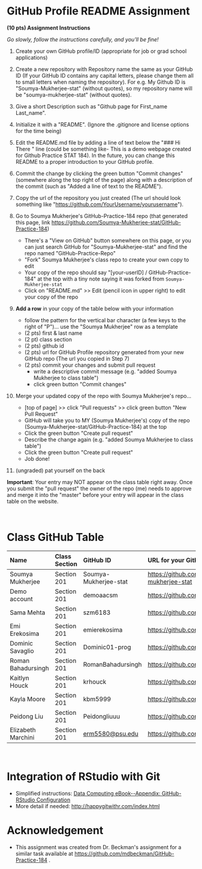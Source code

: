 
# GitHub Profile README Assignment

**(10 pts) Assignment Instructions**

*Go slowly, follow the instructions carefully, and you'll be fine!*

1. Create your own GitHub profile/ID (appropriate for job or grad school applications)  
2. Create a new repository with Repository name the same as your GitHub ID (If your GitHub ID contains any capital letters, please change them all to small letters when naming the repository). For e.g. My Github ID is "Soumya-Mukherjee-stat" (without quotes), so my repository name will be "soumya-mukherjee-stat" (without quotes).
3. Give a short Description such as "Github page for First_name Last_name".
4. Initialize it with a "README". (Ignore the .gitignore and license options for the time being)
5. Edit the README.md file by adding a line of text below the "### Hi There " line (could be something like- This is a demo webpage created for Github Practice STAT 184). In the future, you can change this README to a proper introduction to your GitHub profile.
6. Commit the change by clicking the green button "Commit changes" (somewhere along the top right of the page) along with a description of the commit (such as "Added a line of text to the README").
7. Copy the url of the repository you just created (The url should look something like "https://github.com/YourUsername/yourusername").
8. Go to Soumya Mukherjee's GitHub-Practice-184 repo (that generated this page, link https://github.com/Soumya-Mukherjee-stat/GitHub-Practice-184)  
    - There's a "View on GitHub" button somewhere on this page, or you can just search GitHub for "Soumya-Mukherjee-stat" and find the repo named "GitHub-Practice-Repo"
    - "Fork" Soumya Mukherjee's class repo to create your own copy to edit
    - Your copy of the repo should say "[your-userID] / GitHub-Practice-184" at the top with a tiny note saying it was forked from `Soumya-Mukherjee-stat`
    - Click on "README.md" >> Edit (pencil icon in upper right) to edit your copy of the repo
9. **Add a row** in your copy of the table below with your information 
    - follow the pattern for the vertical bar character (a few keys to the right of "P")... use the "Soumya Mukherjee" row as a template
    - (2 pts) first & last name  
    - (2 pt)  class section
    - (2 pts) github id  
    - (2 pts) url for GitHub Profile repository generated from your new GitHub repo (The url you copied in Step 7)
    - (2 pts) commit your changes and submit pull request
        - write a descriptive commit message (e.g. "added Soumya Mukherjee to class table")
        - click green button "Commit changes"

10. Merge your updated copy of the repo with Soumya Mukherjee's repo...
    - [top of page] >> click "Pull requests" >> click green button "New Pull Request"
    - GitHub will take you to MY (Soumya Mukherjee's) copy of the repo (Soumya-Mukherjee-stat/GitHub-Practice-184) at the top
    - Click the green button "Create pull request"
    - Describe the change again (e.g. "added Soumya Mukherjee to class table")
    - Click the green button "Create pull request"
    - Job done!
11. (ungraded) pat yourself on the back
 
**Important**: Your entry may NOT appear on the class table right away.  Once you submit the "pull request" the owner of the repo (me) needs to approve and merge it into the "master" before your entry will appear in the class table on the website. 

<br>


# Class GitHub Table 

| Name                    | Class Section     | GitHub ID            | URL for your GitHub page                                        | 
|:------------------------|:------------------|:---------------------|:----------------------------------------------------------------|
| Soumya Mukherjee        | Section 201       | Soumya-Mukherjee-stat| https://github.com/Soumya-Mukherjee-stat/soumya-mukherjee-stat  | 
| Demo account            | Section 201       | demoaacsm            | https://github.com/demoaccsm/demoaccsm                          | 
| Sama Mehta              | Section 201       | szm6183              | https://github.com/szm6183/szm6183                              | 
| Emi Erekosima           | Section 201       | emierekosima         | https://github.com/emieerekosima/emierekosima                   |         
| Dominic Savaglio        | Section 201       | Dominic01-prog       | https://github.com/Dominic01-prog/dominic01-prog                | 
| Roman Bahadursingh      | Section 201       | RomanBahadursingh    |https://github.com/RomanBahadursingh/romanbahadursingh           |  
| Kaitlyn Houck           | Section 201       | krhouck              | https://github.com/krhouck/krhouck#hi-there-                    |
| Kayla Moore             | Section 201       | kbm5999              | https://github.com/kbm5999/kbm5999                              |  
| Peidong Liu             | Section 201       | Peidongliuuu         | https://github.com/PeidongLiuuu/peidongliuuu                    |
| Elizabeth Marchini      | Section 201       | erm5580@psu.edu      | https://github.com/emarchini25/emarchini25                      |



<br>

# Integration of RStudio with Git

- Simplified instructions: [Data Computing eBook--Appendix: GitHub-RStudio Configuration](https://dtkaplan.github.io/DataComputingEbook/appendix-github-rstudio-configuration.html#appendix-github-rstudio-configuration)  
- More detail if needed: <http://happygitwithr.com/index.html>

# Acknowledgement
- This assignment was created from Dr. Beckman's assignment for a similar task available at https://github.com/mdbeckman/GitHub-Practice-184 .
